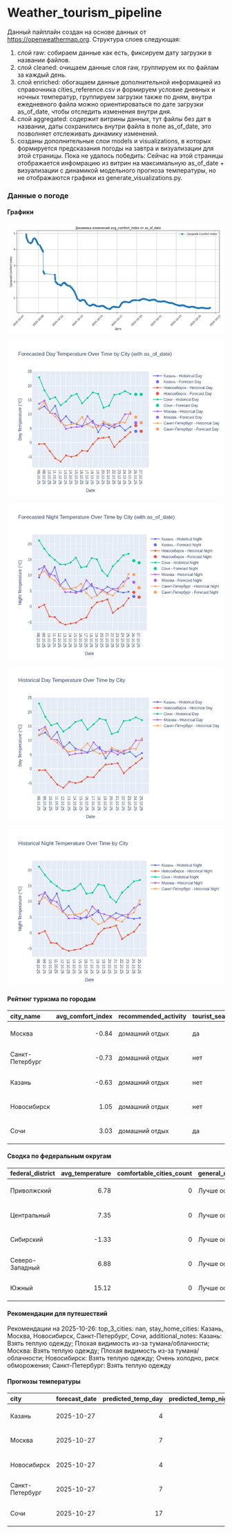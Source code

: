 # Weather_tourism_pipeline
Данный пайплайн создан на основе данных от https://openweathermap.org.
Структура слоев следующая:
  1) слой raw: 
  собираем данные как есть, фиксируем дату загрузки в названии файлов.
  2) слой cleaned:
  очищаем данные слоя raw, группируем их по файлам за каждый день.
  3) слой enriched:
  обогащаем данные дополнительной информацией из справочника cities_reference.csv и формируем условие дневных и ночных температур,
  группируем загрузки также по дням, внутри ежедневного файла можно ориентироваться по дате загрузки as_of_date, чтобы отследить изменения внутри дня.
  4) слой aggregated:
   содержит витрины данных, тут файлы без дат в названии, даты сохранились внутри файла в поле as_of_date, это позволняет отслеживать динамику изменений.
  6) созданы дополнительные слои models и visualizations, в которых формируется предсказания погоды на завтра и визуализации для этой страницы.
  Пока не удалось победить: Сейчас на этой страницы отображается инфомрацию из витрин на максимальную as_of_date + визуализации с динамикой модельного прогноза температуры, 
  но не отображаются графики из generate_visualizations.py.
<!-- WEATHER DATA START -->
### Данные о погоде

#### Графики
![Comfort Index Trend](data/visualizations/comfort_index_trend.png)

![Forecasted Day Temperature](data/visualizations/forecasted_day_temperature.png)

![Forecasted Night Temperature](data/visualizations/forecasted_night_temperature.png)

![Historical Day Temperature](data/visualizations/historical_day_temperature.png)

![Historical Night Temperature](data/visualizations/historical_night_temperature.png)

#### Рейтинг туризма по городам
| city_name       |   avg_comfort_index | recommended_activity   | tourist_season_match   | tourism_season   | tour_recommendation       | as_of_date          |
|:----------------|--------------------:|:-----------------------|:-----------------------|:-----------------|:--------------------------|:--------------------|
| Москва          |               -0.84 | домашний отдых         | да                     | Круглогодично    | домашний отдых в сезон    | 2025-10-26 11:17:00 |
| Санкт-Петербург |               -0.73 | домашний отдых         | нет                    | Май-Сентябрь     | домашний отдых вне сезона | 2025-10-26 11:17:00 |
| Казань          |               -0.63 | домашний отдых         | нет                    | Май-Сентябрь     | домашний отдых вне сезона | 2025-10-26 11:17:00 |
| Новосибирск     |                1.05 | домашний отдых         | нет                    | Июнь-Август      | домашний отдых вне сезона | 2025-10-26 11:17:00 |
| Сочи            |                3.03 | домашний отдых         | да                     | Май-Октябрь      | домашний отдых в сезон    | 2025-10-26 11:17:00 |

#### Сводка по федеральным округам
| federal_district   |   avg_temperature |   comfortable_cities_count | general_recommendation   | as_of_date          |
|:-------------------|------------------:|---------------------------:|:-------------------------|:--------------------|
| Приволжский        |              6.78 |                          0 | Лучше остаться дома      | 2025-10-26 11:17:00 |
| Центральный        |              7.35 |                          0 | Лучше остаться дома      | 2025-10-26 11:17:00 |
| Сибирский          |             -1.33 |                          0 | Лучше остаться дома      | 2025-10-26 11:17:00 |
| Северо-Западный    |              6.88 |                          0 | Лучше остаться дома      | 2025-10-26 11:17:00 |
| Южный              |             15.12 |                          0 | Лучше остаться дома      | 2025-10-26 11:17:00 |

#### Рекомендации для путешествий
Рекомендации на 2025-10-26: top_3_cities: nan, stay_home_cities: Казань, Москва, Новосибирск, Санкт-Петербург, Сочи, additional_notes: Казань: Взять теплую одежду; Плохая видимость из-за тумана/облачности; Москва: Взять теплую одежду; Плохая видимость из-за тумана/облачности; Новосибирск: Взять теплую одежду; Очень холодно, риск обморожения; Санкт-Петербург: Взять теплую одежду

#### Прогнозы температуры
| city            | forecast_date   |   predicted_temp_day |   predicted_temp_night | model_type       | as_of_date          |
|:----------------|:----------------|---------------------:|-----------------------:|:-----------------|:--------------------|
| Казань          | 2025-10-27      |                    4 |                      3 | LinearRegression | 2025-10-26 11:17:33 |
| Москва          | 2025-10-27      |                    7 |                      6 | LinearRegression | 2025-10-26 11:17:33 |
| Новосибирск     | 2025-10-27      |                    4 |                      3 | LinearRegression | 2025-10-26 11:17:33 |
| Санкт-Петербург | 2025-10-27      |                    7 |                      6 | LinearRegression | 2025-10-26 11:17:33 |
| Сочи            | 2025-10-27      |                   17 |                     14 | LinearRegression | 2025-10-26 11:17:33 |


<!-- WEATHER DATA END -->

